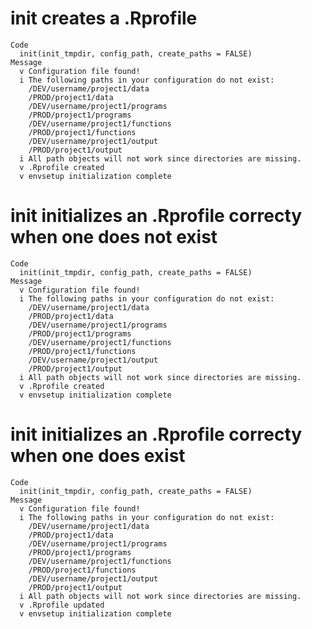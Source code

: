 # init creates a .Rprofile

    Code
      init(init_tmpdir, config_path, create_paths = FALSE)
    Message
      v Configuration file found!
      i The following paths in your configuration do not exist:
        /DEV/username/project1/data
        /PROD/project1/data
        /DEV/username/project1/programs
        /PROD/project1/programs
        /DEV/username/project1/functions
        /PROD/project1/functions
        /DEV/username/project1/output
        /PROD/project1/output
      i All path objects will not work since directories are missing.
      v .Rprofile created
      v envsetup initialization complete

# init initializes an .Rprofile correcty when one does not exist

    Code
      init(init_tmpdir, config_path, create_paths = FALSE)
    Message
      v Configuration file found!
      i The following paths in your configuration do not exist:
        /DEV/username/project1/data
        /PROD/project1/data
        /DEV/username/project1/programs
        /PROD/project1/programs
        /DEV/username/project1/functions
        /PROD/project1/functions
        /DEV/username/project1/output
        /PROD/project1/output
      i All path objects will not work since directories are missing.
      v .Rprofile created
      v envsetup initialization complete

# init initializes an .Rprofile correcty when one does exist

    Code
      init(init_tmpdir, config_path, create_paths = FALSE)
    Message
      v Configuration file found!
      i The following paths in your configuration do not exist:
        /DEV/username/project1/data
        /PROD/project1/data
        /DEV/username/project1/programs
        /PROD/project1/programs
        /DEV/username/project1/functions
        /PROD/project1/functions
        /DEV/username/project1/output
        /PROD/project1/output
      i All path objects will not work since directories are missing.
      v .Rprofile updated
      v envsetup initialization complete

